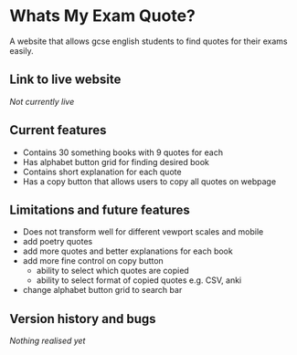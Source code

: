 # Whats My Exam Quote?
A website that allows gcse english students to find quotes for their exams easily.

## Link to live website
_Not currently live_

## Current features
- Contains 30 something books with 9 quotes for each
- Has alphabet button grid for finding desired book
- Contains short explanation for each quote
- Has a copy button that allows users to copy all quotes on webpage

## Limitations and future features
- Does not transform well for different vewport scales and mobile
- add poetry quotes
- add more quotes and better explanations for each book
- add more fine control on copy button
  - ability to select which quotes are copied
  - ability to select format of copied quotes e.g. CSV, anki
- change alphabet button grid to search bar

## Version history and bugs
_Nothing realised yet_
